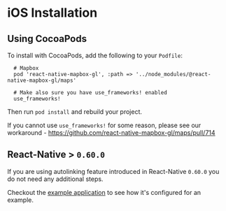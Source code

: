 # iOS Installation

## Using CocoaPods

To install with CocoaPods, add the following to your `Podfile`:

```
  # Mapbox
  pod 'react-native-mapbox-gl', :path => '../node_modules/@react-native-mapbox-gl/maps'

  # Make also sure you have use_frameworks! enabled
  use_frameworks!
```

Then run `pod install` and rebuild your project.

If you cannot use `use_frameworks!` for some reason, please see our workaround - https://github.com/react-native-mapbox-gl/maps/pull/714

## React-Native > `0.60.0`

If you are using autolinking feature introduced in React-Native `0.60.0` you do not need any additional steps.

Checkout the [example application](/example/README.md) to see how it's configured for an example.
